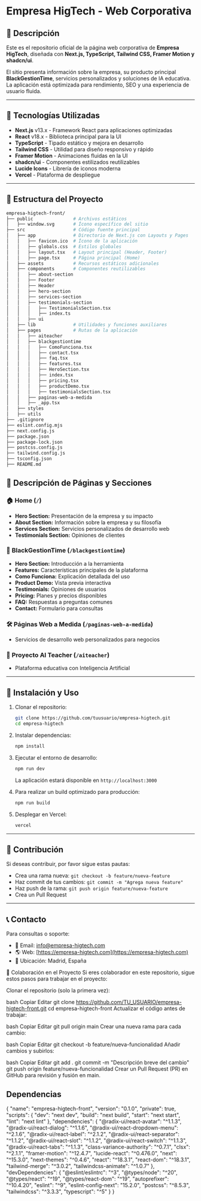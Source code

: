 # Empresa HigTech - Web Corporativa

## 📌 Descripción

Este es el repositorio oficial de la página web corporativa de **Empresa HigTech**, diseñada con **Next.js, TypeScript, Tailwind CSS, Framer Motion y shadcn/ui**.

El sitio presenta información sobre la empresa, su producto principal **BlackGestionTime**, servicios personalizados y soluciones de IA educativa. La aplicación está optimizada para rendimiento, SEO y una experiencia de usuario fluida.

---

## 🚀 Tecnologías Utilizadas

- **Next.js** v13.x - Framework React para aplicaciones optimizadas
- **React** v18.x - Biblioteca principal para la UI
- **TypeScript** - Tipado estático y mejora en desarrollo
- **Tailwind CSS** - Utilidad para diseño responsivo y rápido
- **Framer Motion** - Animaciones fluidas en la UI
- **shadcn/ui** - Componentes estilizados reutilizables
- **Lucide Icons** - Librería de iconos moderna
- **Vercel** - Plataforma de despliegue

---

## 📂 Estructura del Proyecto

```bash
empresa-higtech-front/
├── public               # Archivos estáticos
│   ├── window.svg       # Ícono específico del sitio
├── src                  # Código fuente principal
│   ├── app              # Directorio de Next.js con Layouts y Pages
│   │   ├── favicon.ico  # Ícono de la aplicación
│   │   ├── globals.css  # Estilos globales
│   │   ├── layout.tsx   # Layout principal (Header, Footer)
│   │   ├── page.tsx     # Página principal (Home)
│   ├── assets           # Recursos estáticos adicionales
│   ├── components       # Componentes reutilizables
│   │   ├── about-section
│   │   ├── Footer
│   │   ├── Header
│   │   ├── hero-section
│   │   ├── services-section
│   │   ├── testimonials-section
│   │   │   ├── TestimonialsSection.tsx
│   │   │   ├── index.ts
│   │   ├── ui
│   ├── lib              # Utilidades y funciones auxiliares
│   ├── pages            # Rutas de la aplicación
│   │   ├── aiteacher
│   │   ├── blackgestiontime
│   │   │   ├── ComoFunciona.tsx
│   │   │   ├── contact.tsx
│   │   │   ├── faq.tsx
│   │   │   ├── features.tsx
│   │   │   ├── HeroSection.tsx
│   │   │   ├── index.tsx
│   │   │   ├── pricing.tsx
│   │   │   ├── productDemo.tsx
│   │   │   ├── testimonialsSection.tsx
│   │   ├── paginas-web-a-medida
│   │   ├── _app.tsx
│   ├── styles
│   ├── utils
├── .gitignore
├── eslint.config.mjs
├── next.config.js
├── package.json
├── package-lock.json
├── postcss.config.js
├── tailwind.config.js
├── tsconfig.json
├── README.md

```

## 📄 Descripción de Páginas y Secciones

### 🏠 **Home** (`/`)

- **Hero Section:** Presentación de la empresa y su impacto
- **About Section:** Información sobre la empresa y su filosofía
- **Services Section:** Servicios personalizados de desarrollo web
- **Testimonials Section:** Opiniones de clientes

### 🏢 **BlackGestionTime** (`/blackgestiontime`)

- **Hero Section:** Introducción a la herramienta
- **Features:** Características principales de la plataforma
- **Como Funciona:** Explicación detallada del uso
- **Product Demo:** Vista previa interactiva
- **Testimonials:** Opiniones de usuarios
- **Pricing:** Planes y precios disponibles
- **FAQ:** Respuestas a preguntas comunes
- **Contact:** Formulario para consultas

### 🛠️ **Páginas Web a Medida** (`/paginas-web-a-medida`)

- Servicios de desarrollo web personalizados para negocios

### 🤖 **Proyecto AI Teacher** (`/aiteacher`)

- Plataforma educativa con Inteligencia Artificial

---

## 🔧 Instalación y Uso

1. Clonar el repositorio:

   ```bash
   git clone https://github.com/tuusuario/empresa-higtech.git
   cd empresa-higtech
   ```

2. Instalar dependencias:

   ```bash
   npm install
   ```

3. Ejecutar el entorno de desarrollo:

   ```bash
   npm run dev
   ```

   La aplicación estará disponible en `http://localhost:3000`

4. Para realizar un build optimizado para producción:

   ```bash
   npm run build
   ```

5. Desplegar en Vercel:
   ```bash
   vercel
   ```

---

## 📢 Contribución

Si deseas contribuir, por favor sigue estas pautas:

- Crea una rama nueva: `git checkout -b feature/nueva-feature`
- Haz commit de tus cambios: `git commit -m "Agrega nueva feature"`
- Haz push de la rama: `git push origin feature/nueva-feature`
- Crea un Pull Request

---

## 📞 Contacto

Para consultas o soporte:

- 📧 Email: [info@empresa-higtech.com](mailto:info@empresa-higtech.com)
- 🌎 Web: [https://empresa-higtech.com](https://empresa-higtech.com)
- 📍 Ubicación: Madrid, España

🔗 Colaboración en el Proyecto
Si eres colaborador en este repositorio, sigue estos pasos para trabajar en el proyecto:

Clonar el repositorio (solo la primera vez):

bash
Copiar
Editar
git clone https://github.com/TU_USUARIO/empresa-higtech-front.git
cd empresa-higtech-front
Actualizar el código antes de trabajar:

bash
Copiar
Editar
git pull origin main
Crear una nueva rama para cada cambio:

bash
Copiar
Editar
git checkout -b feature/nueva-funcionalidad
Añadir cambios y subirlos:

bash
Copiar
Editar
git add .
git commit -m "Descripción breve del cambio"
git push origin feature/nueva-funcionalidad
Crear un Pull Request (PR) en GitHub para revisión y fusión en main.

## Dependencias

{
"name": "empresa-higtech-front",
"version": "0.1.0",
"private": true,
"scripts": {
"dev": "next dev",
"build": "next build",
"start": "next start",
"lint": "next lint"
},
"dependencies": {
"@radix-ui/react-avatar": "^1.1.3",
"@radix-ui/react-dialog": "^1.1.6",
"@radix-ui/react-dropdown-menu": "^2.1.6",
"@radix-ui/react-label": "^2.1.2",
"@radix-ui/react-separator": "^1.1.2",
"@radix-ui/react-slot": "^1.1.2",
"@radix-ui/react-switch": "^1.1.3",
"@radix-ui/react-tabs": "^1.1.3",
"class-variance-authority": "^0.7.1",
"clsx": "^2.1.1",
"framer-motion": "^12.4.7",
"lucide-react": "^0.476.0",
"next": "^15.3.0",
"next-themes": "^0.4.6",
"react": "^18.3.1",
"react-dom": "^18.3.1",
"tailwind-merge": "^3.0.2",
"tailwindcss-animate": "^1.0.7"
},
"devDependencies": {
"@eslint/eslintrc": "^3",
"@types/node": "^20",
"@types/react": "^19",
"@types/react-dom": "^19",
"autoprefixer": "^10.4.20",
"eslint": "^9",
"eslint-config-next": "15.2.0",
"postcss": "^8.5.3",
"tailwindcss": "^3.3.3",
"typescript": "^5"
}
}
